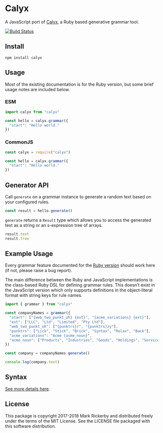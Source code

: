 # Calyx

A JavaScript port of [Calyx](https://github.com/maetl/calyx), a Ruby based generative grammar tool.

[![Build Status](https://img.shields.io/travis/maetl/calyx-js.svg)](https://travis-ci.org/maetl/calyx-js)

## Install

```
npm install calyx
```

## Usage

Most of the existing documentation is for the Ruby version, but some brief usage notes are included below.

### ESM

```js
import calyx from "calyx"

const hello = calyx.grammar({
  "start": "Hello world."
})
```

### CommonJS

```js
const calyx = require("calyx")

const hello = calyx.grammar({
  "start": "Hello world."
})
```

## Generator API

Call `generate` on a grammar instance to generate a random text based on your configured rules.

```js
const result = hello.generate()
```

`generate` returns a `Result` type which allows you to access the generated text as a string or an s-expression tree of arrays.

```js
result.text
result.tree
```

## Example Usage

Every grammar feature documented for the [Ruby version](https://github.com/maetl/calyx) should work here (if not, please raise a bug report).

The main difference between the Ruby and JavaScript implementations is the class-based Ruby DSL for defining grammar rules. This doesn’t exist in the JavaScript version which only supports definitions in the object-literal format with string keys for rule names.

```js
import { grammar } from "calyx"

const companyNames = grammar({
  "start": ["{web_two_punkt_oh} {ext}", "{acme_variations} {ext}"],
  "ext": ["LLC", "Ltd", "Limited", "Pty Ltd"],
  "web_two_punkt_oh": ["{punktrs}r", "{punktrs}zy"],
  "punktrs": ["Lick", "Stick", "Brick", "Syntax", "Relax", "Back"],
  "acme_variations": "Acme {acme_noun}",
  "acme_noun": ["Products", "Industries", "Goods", "Holdings", "Services"]
})

const company = companyNames.generate()

console.log(company.text)
```

## Syntax

[See more details here](https://github.com/maetl/calyx/blob/master/SYNTAX.md).

## License

This package is copyright 2017-2018 Mark Rickerby and distributed freely under the terms of the MIT License. See the LICENSE file packaged with this software distribution.
